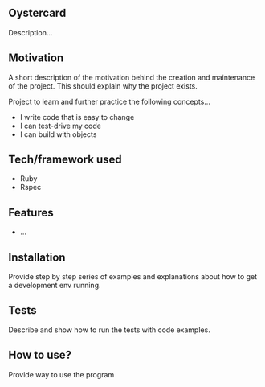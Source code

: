 ## Oystercard
Description...


## Motivation
A short description of the motivation behind the creation and maintenance of the project. This should explain why the project exists.

Project to learn and further practice the following concepts...

- I write code that is easy to change
- I can test-drive my code
- I can build with objects


## Tech/framework used
- Ruby
- Rspec

## Features
- ...


## Installation
Provide step by step series of examples and explanations about how to get a development env running.


## Tests
Describe and show how to run the tests with code examples.


## How to use?
Provide way to use the program
